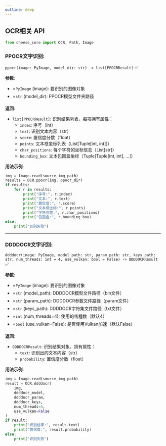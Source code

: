 ```yaml
---
outline: deep
---
```


## OCR相关 API

```python
from cheese_core import OCR, Path, Image
```

### PPOCR文字识别:
`ppocr(image: PyImage, model_dir: str) -> list[PPOCRResult]`  :white_check_mark:

**参数**:

- ⭐`PyImage` (image): 要识别的图像对象
- ⭐`str` (model_dir): PPOCR模型文件夹路径

**返回**:

- `list[PPOCRResult]`: 识别结果列表，每项拥有属性：
    - `index`: 序号（int）
    - `text`: 识别文本内容（str）
    - `score`: 置信度分数（float）
    - `points`: 文本框坐标列表（List[Tuple[int, int]]）
    - `char_positions`: 每个字符的坐标信息（List[str]）
    - `bounding_box`: 文本包围盒坐标（Tuple[Tuple[int, int], ...]）

**用法示例**:

```python
img = Image.read(source_img_path)
results = OCR.ppocr(img, ppocr_dir)
if results:
    for r in results:
        print("序号:", r.index)
        print("文本:", r.text)
        print("置信度:", r.score)
        print("文本框坐标:", r.points)
        print("字符位置:", r.char_positions)
        print("包围盒:", r.bounding_box)
else:
    print("识别失败")
```

---

### DDDDOCR文字识别:
`ddddocr(image: PyImage, model_path: str, param_path: str, keys_path: str, num_threads: int = 4, use_vulkan: bool = False) -> DDDDOCRResult`  :white_check_mark:

**参数**:

- ⭐`PyImage` (image): 要识别的图像对象
- ⭐`str` (model_path): DDDDOCR模型文件路径（bin文件）
- ⭐`str` (param_path): DDDDOCR参数文件路径（param文件）
- ⭐`str` (keys_path): DDDDOCR字符集文件路径（txt文件）
- ⭐`int` (num_threads=4): 使用的线程数（默认4）
- ⭐`bool` (use_vulkan=False): 是否使用Vulkan加速（默认False）

**返回**:

- `DDDDOCRResult`: 识别结果对象，拥有属性：
    - `text`: 识别出的文本内容（str）
    - `probability`: 置信度分数（float）

**用法示例**:

```python
img = Image.read(source_img_path)
result = OCR.ddddocr(
    img,
    ddddocr_model,
    ddddocr_param,
    ddddocr_keys,
    num_threads=4,
    use_vulkan=False
)
if result:
    print("识别结果:", result.text)
    print("置信度:", result.probability)
else:
    print("识别失败")
```